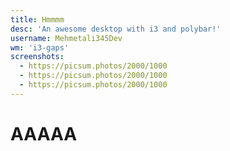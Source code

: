 ```yaml
---
title: Hmmmm
desc: 'An awesome desktop with i3 and polybar!'
username: Mehmetali345Dev
wm: 'i3-gaps'
screenshots:
  - https://picsum.photos/2000/1000
  - https://picsum.photos/2000/1000
  - https://picsum.photos/2000/1000
---
```


# AAAAA
